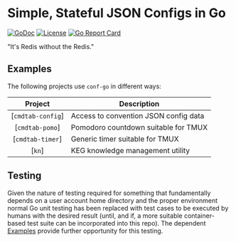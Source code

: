 # Simple, Stateful JSON Configs in Go

[![GoDoc](https://godoc.org/github.com/rwxrob/conf-go?status.svg)](https://godoc.org/github.com/rwxrob/conf-go)
[![License](https://img.shields.io/badge/license-Apache2-brightgreen.svg)](LICENSE)
[![Go Report
Card](https://goreportcard.com/badge/github.com/rwxrob/conf-go)](https://goreportcard.com/report/github.com/rwxrob/conf-go)

"It's Redis without the Redis."

## Examples 

The following projects use `conf-go` in different ways:

Project|Description
|:-:|-
[`cmdtab-config`] | Access to convention JSON config data 
[`cmdtab-pomo`] | Pomodoro countdown suitable for TMUX
[`cmdtab-timer`] | Generic timer suitable for TMUX
[`kn`] | KEG knowledge management utility

[`config`]: https://github.com/rwxrob/cmdtab-config

## Testing

Given the nature of testing required for something that fundamentally
depends on a user account home directory and the proper environment
normal Go unit testing has been replaced with test cases to be executed
by humans with the desired result (until, and if, a more suitable
container-based test suite can be incorporated into this repo). The
dependent [Examples](#examples) provide further opportunity for this testing.
